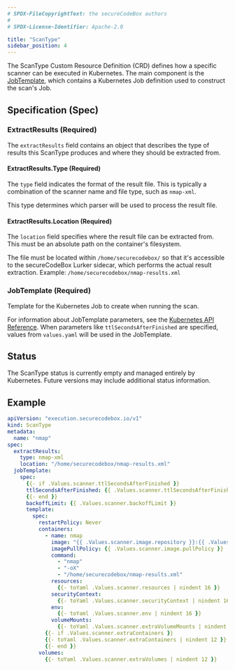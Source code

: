 ```yaml
---
# SPDX-FileCopyrightText: the secureCodeBox authors
#
# SPDX-License-Identifier: Apache-2.0

title: "ScanType"
sidebar_position: 4
---
```


The ScanType Custom Resource Definition (CRD) defines how a specific scanner can be executed in Kubernetes. The main component is the [JobTemplate](#jobtemplate-required), which contains a Kubernetes Job definition used to construct the scan's Job.

## Specification (Spec)

### ExtractResults (Required)

The `extractResults` field contains an object that describes the type of results this ScanType produces and where they should be extracted from.

#### ExtractResults.Type (Required)

The `type` field indicates the format of the result file.
This is typically a combination of the scanner name and file type, such as `nmap-xml`.

This type determines which parser will be used to process the result file.

#### ExtractResults.Location (Required)

The `location` field specifies where the result file can be extracted from.
This must be an absolute path on the container's filesystem.

The file must be located within `/home/securecodebox/` so that it's accessible to the secureCodeBox Lurker sidecar, which performs the actual result extraction.
Example: `/home/securecodebox/nmap-results.xml`

### JobTemplate (Required)

Template for the Kubernetes Job to create when running the scan.

For information about JobTemplate parameters, see the [Kubernetes API Reference](https://kubernetes.io/docs/reference/kubernetes-api/workload-resources/job-v1/#JobSpec).
When parameters like `ttlSecondsAfterFinished` are specified, values from `values.yaml` will be used in the JobTemplate.

## Status

The ScanType status is currently empty and managed entirely by Kubernetes. Future versions may include additional status information.

## Example

```yaml
apiVersion: "execution.securecodebox.io/v1"
kind: ScanType
metadata:
  name: "nmap"
spec:
  extractResults:
    type: nmap-xml
    location: "/home/securecodebox/nmap-results.xml"
  jobTemplate:
    spec:
      {{- if .Values.scanner.ttlSecondsAfterFinished }}
      ttlSecondsAfterFinished: {{ .Values.scanner.ttlSecondsAfterFinished }}
      {{- end }}
      backoffLimit: {{ .Values.scanner.backoffLimit }}
      template:
        spec:
          restartPolicy: Never
          containers:
            - name: nmap
              image: "{{ .Values.scanner.image.repository }}:{{ .Values.scanner.image.tag | default .Chart.AppVersion }}"
              imagePullPolicy: {{ .Values.scanner.image.pullPolicy }}
              command:
                - "nmap"
                - "-oX"
                - "/home/securecodebox/nmap-results.xml"
              resources:
                {{- toYaml .Values.scanner.resources | nindent 16 }}
              securityContext:
                {{- toYaml .Values.scanner.securityContext | nindent 16 }}
              env:
                {{- toYaml .Values.scanner.env | nindent 16 }}
              volumeMounts:
                {{- toYaml .Values.scanner.extraVolumeMounts | nindent 16 }}
            {{- if .Values.scanner.extraContainers }}
            {{- toYaml .Values.scanner.extraContainers | nindent 12 }}
            {{- end }}
          volumes:
            {{- toYaml .Values.scanner.extraVolumes | nindent 12 }}
```
